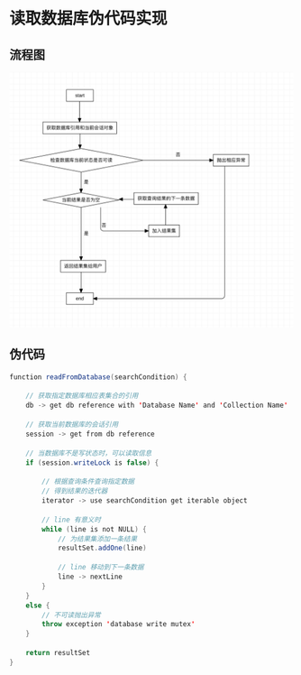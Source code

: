 # 读取数据库伪代码实现

## 流程图

![流程图](https://raw.githubusercontent.com/Vaskka/GitLearn/master/software-construction/homework-3.png)

## 伪代码

```java
function readFromDatabase(searchCondition) {

    // 获取指定数据库相应表集合的引用
    db -> get db reference with 'Database Name' and 'Collection Name'

    // 获取当前数据库的会话引用
    session -> get from db reference

    // 当数据库不是写状态时，可以读取信息
    if (session.writeLock is false) {

        // 根据查询条件查询指定数据
        // 得到结果的迭代器
        iterator -> use searchCondition get iterable object

        // line 有意义时
        while (line is not NULL) {
            // 为结果集添加一条结果
            resultSet.addOne(line)

            // line 移动到下一条数据
            line -> nextLine
        }
    }
    else {
        // 不可读抛出异常
        throw exception 'database write mutex'
    }

    return resultSet
}
```
